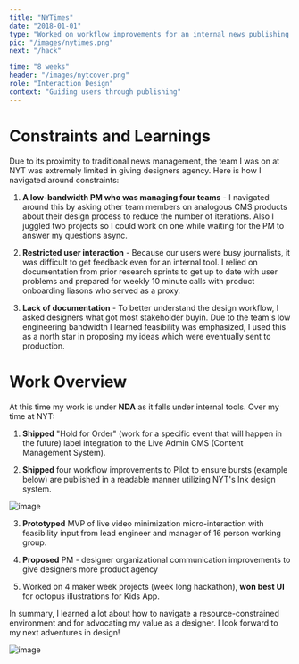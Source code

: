 ```yaml
---
title: "NYTimes"
date: "2018-01-01"
type: "Worked on workflow improvements for an internal news publishing CMS in a low-resourced environment."
pic: "/images/nytimes.png"
next: "/hack"

time: "8 weeks"
header: "/images/nytcover.png"
role: "Interaction Design"
context: "Guiding users through publishing"
---
```


# Constraints and Learnings

Due to its proximity to traditional news management, the team I was on at NYT was extremely limited in giving designers agency. Here is how I navigated around constraints:

1. **A low-bandwidth PM who was managing four teams** - I navigated around this by asking other team members on analogous CMS products about their design process to reduce the number of iterations. Also I juggled two projects so I could work on one while waiting for the PM to answer my questions async.

2. **Restricted user interaction** - Because our users were busy journalists, it was difficult to get feedback even for an internal tool. I relied on documentation from prior research sprints to get up to date with user problems and prepared for weekly 10 minute calls with product onboarding liasons who served as a proxy.

3. **Lack of documentation** - To better understand the design workflow, I asked designers what got most stakeholder buyin. Due to the team's low engineering bandwidth I learned feasibility was emphasized, I used this as a north star in proposing my ideas which were eventually sent to production.

<!-- ### If you have the password, click on this [link](https://www.figma.com/file/Kzre7Hkibvn86NWoQF2pI0/Pilot-Editing-Experience-%E2%80%94-Summer-2022?node-id=2%3A3&t=7ryXW2h1NPxWeRjV-1) for more detail of my 4 week CMS project. -->

# Work Overview

At this time my work is under **NDA** as it falls under internal tools. Over my time at NYT:

1. **Shipped** "Hold for Order" (work for a specific event that will happen in the future) label integration to the Live Admin CMS (Content Management System).

2. **Shipped** four workflow improvements to Pilot to ensure bursts (example below) are published in a readable manner utilizing NYT's Ink design system.

![image](images/nyt/burst.png)

3. **Prototyped** MVP of live video minimization micro-interaction with feasibility input from lead engineer and manager of 16 person working group.

4. **Proposed** PM - designer organizational communication improvements to give designers more product agency

5. Worked on 4 maker week projects (week long hackathon), **won best UI** for octopus illustrations for Kids App.

In summary, I learned a lot about how to navigate a resource-constrained environment and for advocating my value as a designer. I look forward to my next adventures in design!

![image](images/nyt/thanks.png)
